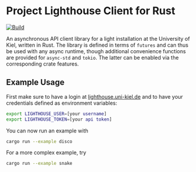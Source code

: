 # Project Lighthouse Client for Rust

[![Build](https://github.com/fwcd/lighthouse-rust/actions/workflows/build.yml/badge.svg)](https://github.com/fwcd/lighthouse-rust/actions/workflows/build.yml)

An asynchronous API client library for a light installation at the University of Kiel, written in Rust. The library is defined in terms of `futures` and can thus be used with any async runtime, though additional convenience functions are provided for `async-std` and `tokio`. The latter can be enabled via the corresponding crate features.

## Example Usage

First make sure to have a login at [lighthouse.uni-kiel.de](https://lighthouse.uni-kiel.de) and to have your credentials defined as environment variables:

```bash
export LIGHTHOUSE_USER=[your username]
export LIGHTHOUSE_TOKEN=[your api token]
```

You can now run an example with

```bash
cargo run --example disco
```

For a more complex example, try

```bash
cargo run --example snake
```
